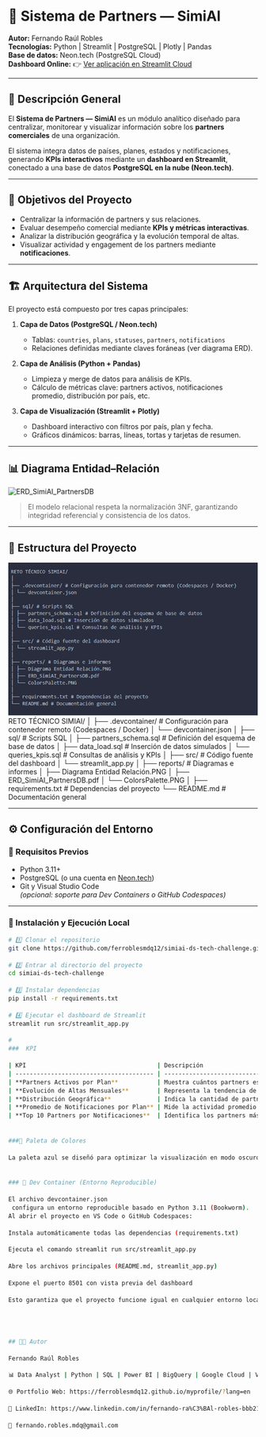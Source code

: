 # 🚀 Sistema de Partners — SimiAI

**Autor:** Fernando Raúl Robles  
**Tecnologías:** Python | Streamlit | PostgreSQL | Plotly | Pandas  
**Base de datos:** Neon.tech (PostgreSQL Cloud)  
**Dashboard Online:** 👉 [Ver aplicación en Streamlit Cloud](https://dashboard-simiai.streamlit.app/)

---

## 🧠 Descripción General

El **Sistema de Partners — SimiAI** es un módulo analítico diseñado para centralizar, monitorear y visualizar información sobre los **partners comerciales** de una organización.

El sistema integra datos de países, planes, estados y notificaciones, generando **KPIs interactivos** mediante un **dashboard en Streamlit**, conectado a una base de datos **PostgreSQL en la nube (Neon.tech)**.

---

## 🧩 Objetivos del Proyecto

- Centralizar la información de partners y sus relaciones.
- Evaluar desempeño comercial mediante **KPIs y métricas interactivas**.
- Analizar la distribución geográfica y la evolución temporal de altas.
- Visualizar actividad y engagement de los partners mediante **notificaciones**.

---

## 🏗️ Arquitectura del Sistema

El proyecto está compuesto por tres capas principales:

1. **Capa de Datos (PostgreSQL / Neon.tech)**
   - Tablas: `countries`, `plans`, `statuses`, `partners`, `notifications`
   - Relaciones definidas mediante claves foráneas (ver diagrama ERD).

2. **Capa de Análisis (Python + Pandas)**
   - Limpieza y merge de datos para análisis de KPIs.
   - Cálculo de métricas clave: partners activos, notificaciones promedio, distribución por país, etc.

3. **Capa de Visualización (Streamlit + Plotly)**
   - Dashboard interactivo con filtros por país, plan y fecha.
   - Gráficos dinámicos: barras, líneas, tortas y tarjetas de resumen.

---

## 📊 Diagrama Entidad–Relación

![ERD_SimiAI_PartnersDB](reports/Diagrama%20Entidad%20Relación.PNG)


> El modelo relacional respeta la normalización 3NF, garantizando integridad referencial y consistencia de los datos.

---

## 📁 Estructura del Proyecto
 ![Estructura_del_Proyecto](reports/Estructura_del_Proyecto.PNG)
RETO TÉCNICO SIMIAI/
│
├── .devcontainer/ # Configuración para contenedor remoto (Codespaces / Docker)
│ └── devcontainer.json
│
├── sql/ # Scripts SQL
│ ├── partners_schema.sql # Definición del esquema de base de datos
│ ├── data_load.sql # Inserción de datos simulados
│ └── queries_kpis.sql # Consultas de análisis y KPIs
│
├── src/ # Código fuente del dashboard
│ └── streamlit_app.py
│
├── reports/ # Diagramas e informes
│ ├── Diagrama Entidad Relación.PNG
│ ├── ERD_SimiAI_PartnersDB.pdf
│ └── ColorsPalette.PNG
│
├── requirements.txt # Dependencias del proyecto
└── README.md # Documentación general


---

## ⚙️ Configuración del Entorno

### 🧩 Requisitos Previos

- Python 3.11+
- PostgreSQL (o una cuenta en [Neon.tech](https://neon.tech))
- Git y Visual Studio Code  
  *(opcional: soporte para Dev Containers o GitHub Codespaces)*

---

### 🚀 Instalación y Ejecución Local

```bash
# 1️⃣ Clonar el repositorio
git clone https://github.com/ferroblesmdq12/simiai-ds-tech-challenge.git

# 2️⃣ Entrar al directorio del proyecto
cd simiai-ds-tech-challenge

# 3️⃣ Instalar dependencias
pip install -r requirements.txt

# 4️⃣ Ejecutar el dashboard de Streamlit
streamlit run src/streamlit_app.py

# 
###  KPI

| KPI                                     | Descripción                                                                |
| --------------------------------------- | -------------------------------------------------------------------------- |
| **Partners Activos por Plan**           | Muestra cuántos partners están activos según el plan comercial contratado. |
| **Evolución de Altas Mensuales**        | Representa la tendencia de altas de nuevos partners por mes.               |
| **Distribución Geográfica**             | Indica la cantidad de partners por país (gráfico horizontal).              |
| **Promedio de Notificaciones por Plan** | Mide la actividad promedio de comunicación por plan.                       |
| **Top 10 Partners por Notificaciones**  | Identifica los partners más activos en el sistema.                         |


###🎨 Paleta de Colores

La paleta azul se diseñó para optimizar la visualización en modo oscuro y mantener coherencia con el estilo del dashboard.


### 🧱 Dev Container (Entorno Reproducible)

El archivo devcontainer.json
 configura un entorno reproducible basado en Python 3.11 (Bookworm).
Al abrir el proyecto en VS Code o GitHub Codespaces:

Instala automáticamente todas las dependencias (requirements.txt)

Ejecuta el comando streamlit run src/streamlit_app.py

Abre los archivos principales (README.md, streamlit_app.py)

Expone el puerto 8501 con vista previa del dashboard

Esto garantiza que el proyecto funcione igual en cualquier entorno local o remoto 🐳




## 👨‍💻 Autor

Fernando Raúl Robles

📊 Data Analyst | Python | SQL | Power BI | BigQuery | Google Cloud | Visualization | KPIs | ETL | AI Automation | n8n | Streamlit | Neon 

🌐 Portfolio Web: https://ferroblesmdq12.github.io/myprofile/?lang=en

💼 LinkedIn: https://www.linkedin.com/in/fernando-ra%C3%BAl-robles-bbb214223/

📧 fernando.robles.mdq@gmail.com